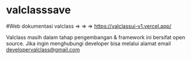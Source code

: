 # valclasssave

#Web dokumentasi valclass => => => https://valclassui-v1.vercel.app/

Valclass masih dalam tahap pengembangan & framework ini bersifat open source. Jika ingin menghubungi developer bisa melalui alamat email developervalclass@gmail.com
